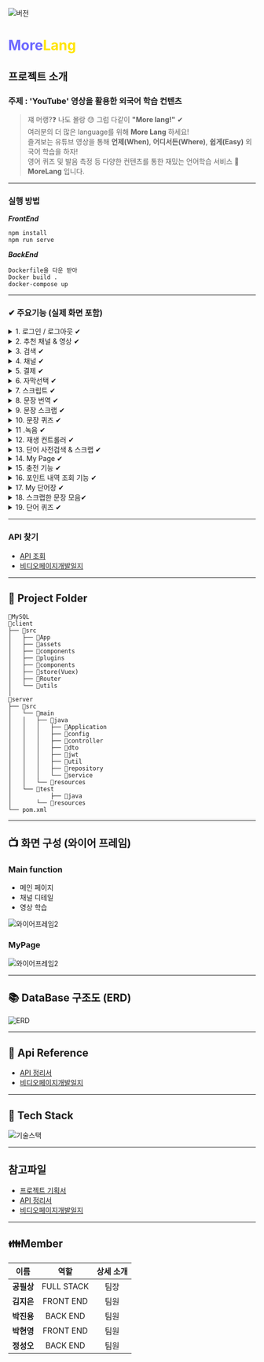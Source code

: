 ![버전](https://img.shields.io/badge/%20version-1.0-green)
# <span style="color:#6B66FF">More</span><span style="color:#FFE400">Lang</span>

## 프로젝트 소개

### 주제 :  'YouTube' 영상을 활용한 외국어 학습 컨텐츠
> 쟤 머랭?❓ 나도 몰랑 😓 그럼 다같이 **"More lang!"** ✔    
> 여러분의 더 많은 language를 위해 **More Lang** 하세요!  
> 즐겨보는 유튜브 영상을 통해 **언제(When)**, **어디서든(Where)**, **쉽게(Easy)** 외국어 학습을 하자!  
> 영어 퀴즈 및 발음 측정 등 다양한 컨텐츠를 통한 재밌는 언어학습 서비스 **🎉MoreLang** 입니다.

---
### 실행 방법

 ***FrontEnd***
 ```
 npm install
 npm run serve
 ```

 ***BackEnd***
 ```
 Dockerfile을 다운 받아
 Docker build .
 docker-compose up
 ```

---
### ✔ 주요기능 (실제 화면 포함)

<details>
<summary>1. 로그인 / 로그아웃 ✔</summary>

![로그인](resource/img/화면캡쳐/1_로그인.png)

  - *MoreLang 계정 로그인 및 SNS 로그인 제공*
  ```
  - OAuth2 방식을 활용한 Social Login 인증 방식(Google, Kakako, Naver)
  - JWT를 활용한 내부 Token 인증 방식
  - SMTP를 활용한 E-mail 인증을 통한 회원 가입 구현
  - ID/PW 찾기 기능 구현
  - 로그인 시 Welcome point 1000 포인트 지급
  ```

</details>
<details>
<summary>2. 추천 채널 & 영상 ✔</summary>

![추천](resource/img/화면캡쳐/2_추천.png)


  - *언어별 추천 채널 및 조회수 높은 영상 제공*

  ```
  - 관리자가 밤새 선별한 각 나라 별 "우수하고 정확한" 내용 DB축적
  - 10여개국의 우수 채널 제공
  - Morelang 사용자들이 가장 많이 즐겨본 각 나라별 영상들 "한눈에"" 파악가능
  ```
</details>
<details>
<summary>3. 검색 ✔</summary>

![검색어번역](resource/img/화면캡쳐/7_검색어번역.png)


  - *검색어 번역 기능 제공*

  ```
  - 카카오 번역 API를 활용한 번역기능
  - 검색창에 어떤 언어로 입력하더라도 "원하는" 나라의 언어로 번역가능
  ```

![영상검색](resource/img/화면캡쳐/8_영상검색.png)


  - *유튜브 영상 검색 기능*

  ```
  - 검색어 번역으로 현지 사람 처럼 따끈따끈한 영상 검색 가능
  - YouTube API를 활용해, YouTube에 존재하는 어떤 영상이든 해당 키워드로 조회가능.
  ```
  </details>
<details>
<summary>4. 채널 ✔</summary>

![채널](resource/img/화면캡쳐/3_채널.png)


  - *유튜브 채널 정보 및 비디오 리스트 제공*
  ```
  - YouTube Channel API를 활용해, YouTube에 존재하는 채널을 Morelang만의 디자인으로 조회 가능
  - 해당 Channel에 존재하는 영상을 자유롭게 Morelang으로 학습가능
  ```
</details>
<details>
<summary>5. 결제 ✔</summary>

![결제창](resource/img/화면캡쳐/4_결제창.png)

![결제](resource/img/화면캡쳐/5_결제.png)


  - *포인트를 사용하여 영상 학습 가능*
  ```
  - MoreLang만의 결제 시스템.
  - 1000원을 결제하 100편의 동영상을 MoreLang에서 즐길 수 있습니다.
  - 해당 영상의 학습기능을 이용하고 싶으면, 100포인트로 결제하면 됩니다.
  ```
</details>     
<details>
<summary>6. 자막선택 ✔</summary>

![자막선택](resource/img/화면캡쳐/6_자막선택.png)


  - *영상에서 제공하는 자막 선택 가능*
  ```
  - YouTube API 활용
  - 해당 영상에서 제공하는 공식 자막들의 종류를 한눈에 확인할 수 있습니다.
  - 학습하고 싶은 언어로 언제든지 자유롭게 변경하면서 확인할 수 있습니다.
  ```
</details>
<details>
<summary>7. 스크립트 ✔</summary>

![영상](resource/img/화면캡쳐/9_영상.png)


  - *유튜브 영상의 자막 스크립트를 이용하여 학습 가능*
  ```
  - YouTube API 활용
  - 사용자가 선택한 자막을 활용해, 동영상에서 나오고 있는 알 수 없는 언어들을 스크립트로 한 눈에 보여줍니다.
  ```
</details>
<details>
<summary>8. 문장 번역 ✔</summary>

![문장번역](resource/img/화면캡쳐/10_문장번역.png)


  - *영상의 문장을 한글로 번역하는 기능 제공*
  ```
  - Kakao 번역 API를 활용해, 번역을 누르면
  - 현재 나오고 있는 궁금한 말들을, 바로바로 한국어로 번역한 내용으로 볼수 있습니다.
  ```
</details>
<details>
<summary>9. 문장 스크랩 ✔</summary>

![문장스크랩](resource/img/화면캡쳐/11_문장스크랩.png)


  - *영상의 문장을 스크랩하는 기능 제공*
  ```
  - 이 문장은 기억해야겠다! 라는 생각이 들면
  - 마우스 드래그 후, Button click!을 통해 간편한 메모와 함께 문장을 소장할 수 있습니다.
  ```
</details>
<details>
<summary>10. 문장 퀴즈 ✔</summary>

![단어퀴즈](resource/img/화면캡쳐/12_단어퀴즈.png)


  - *영상의 문장을 이용한 문장 퀴즈 생성*
  ```
  - 구글 Nature Language API를 활용
  - 10여개국의 동영상에서 퀴즈 생성가능
  - 중요한 부분에 필요한 퀴즈를 풀면서, 내 문장으로 습득가능
  ```
</details>
<details>
<summary>11 .녹음 ✔</summary>

![녹음](resource/img/화면캡쳐/13_녹음.png)


  - *녹음을 통하여 자신의 발음 확인 가능*
  ```
  - 지금 동영상에서 말하고 있는 사람과
  - 내 발음이 얼마나 다른지 녹음하고 직접들음으로써 학습기능 향상
  ```
</details>
<details>
<summary>12. 재생 컨트롤러 ✔</summary>

![컨트롤러](resource/img/화면캡쳐/14_컨트롤러.png)


  - *좌측 하단의 컨트롤러를 이용하여 재생 조작 가능*
  ```
  - 학습친화적이고, 직관적인 UI를 통해, 연속재생, 구간재생, 이전 스크립트, 다음 스크립트등
  - 자유롭게 동영상 조작할 수 있는 기능
  ```
</details>     
<details>
<summary>13. 단어 사전검색 & 스크랩 ✔</summary>

![드래그](resource/img/화면캡쳐/15_드래그.png)


  - *단어를 드래그하여 선택하면 부가기능 표시*

![사전검색](resource/img/화면캡쳐/16_사전검색.png)

- *선택된 단어 사전검색 기능 제공*

![단어장추가](resource/img/화면캡쳐/17_단어장추가.png)

- *단어장추가 기능 제공*
```
- iframe과 다음 단어페이지를 활용하여
- 모르는 단어가 있으면, 드래그하여 선택만으로 해당 단어의 사전을 한눈에 확인가능
- 그리고, 기억하고 싶은 내용이라면? Button Click으로 내 단어장에 추가가능
```
</details>
<details>
<summary>14. My Page ✔</summary>

![내영상](resource/img/화면캡쳐/18_내영상.png)

- *Mypage에서 나만을 위한 기능*
```
- 내가 결제했던 동영상을 Mypage에서 한눈에 조회가능
- 내 포인트, 단어모음, 문장모음으로 이동할 수 있습니다.
- 오직 한 사람만을 위한 페이지
```
</details>
<details>
<summary>15. 충전 기능 ✔</summary>

![포인트결제](resource/img/화면캡쳐/23_포인트결제.PNG)


![포인트결제2](resource/img/화면캡쳐/24_포인트결제2.PNG)

- *Morelang의 포인트를 얻는 방법*
```
- 카카오 결제 API 활용
- 1000원 충전시 10000포인트를 얻는 파격적인 혜택
- 간편한 카카오 페이 결제 방식 채택
```
</details>
<details>
<summary>16. 포인트 내역 조회 기능 ✔</summary>

![포인트내역](resource/img/화면캡쳐/22_포인트.png)

- *포인트 충전 내역 및 기록 조회 가능*
```
- 포인트 충전 내역 및 기록 조회 가능
- 직관적인 색으로 충전, 사용 내역 구분가능
```

</details>
<details>
<summary>17. My 단어장 ✔</summary>

![My 단어장](resource/img/화면캡쳐/19_단어장.png)

- *나만의 단어장에 기록된 내용들 확인 가능*
```
- 학습하면서 추가했었던 단어들을 언어별로 한눈에 확인가능.
- 학습중, 학습완료를 통해 학습할 단어를 손쉽게 조작 가능
- 삭제 기능 구현 완료
```

</details>
<details>
<summary>18. 스크랩한 문장 모음✔</summary>

![스크랩문장](resource/img/화면캡쳐/21_스크랩문장.png)
- *학습중 스크랩한 문장 확인 가능*
```
- 학습하면서 기록했었던 문장들을확인가능.
- 문장 클릭시 이전에 기록했던 문장에 대한 Memo 확인 가능
```
</details>



<details>
<summary>19. 단어 퀴즈 ✔</summary>

![단어퀴즈](resource/img/화면캡쳐/20_단어퀴즈.png)

- *단어장에 있는 단어들을 활용한 단어퀴즈*
```
- 단어장에 존재하는 단어들을 활용해 단어 퀴즈를 풉니다.
- 마지막에 맞은 개수를 확인함으로써, 얼마나 성장했는지 수치로 볼 수 있습니다.
```
</details>

---
<!-- ## ⏰ 프로젝트 진행 현황
<details>
<summary>Week 1 :  2020.10.12(월) ~ 2020.10.18(일)</summary>

### 이번주 한일

- 팀빌딩 + 아이스브레이킹
- 프로젝트 주제 선정, 필요 기술스택 선정
- 기획서 작성

### 기타

- <del>1. 음성합성</del>
- <del>2. 스냅샷 찍어주는 사진작가 매칭</del>
- <del>3. 인공지능/ 빅데이터 라벨링 - 소일거리</del>
- <del>4. 액티브 시니어를 위한 가벼운 자서전</del>
- 5.영어 학습 서비스 => 발전시켜서 채택  

### 주제 선택 : 'YouTube' 영상을 활용한 외국어 학습 컨텐츠

### 기술 스택 선택
- Vue + Spring

### 기획서 작성
- [프로젝트 기획서](./resource/file/프로젝트기획서.docx)
</details>
<details>
<summary>Week 2 :  2020.10.19(월) ~ 2020.10.25(일)</summary>

### 이번주 한일

### FrontEnd
- 전체적인 흐름에 따른 페이지 구상 (와이어 프레임)
- 메인 페이지 및 마이페이지 구조 형성 및 디자인
- 채널 페이지 구조 형성 및 디자인
- 메인 페이지 내 애니메이션 효과 적용
- 구글 소셜 로그인 구현

### BackEnd
- 주제 구현을 위해 필요한 데이터를 위한 API 찾기(어렵당😓;)
- Google API, Youtube API 사용법 및 API 조작법 숙지
- 각 API에 따른 DTO 구현 및 DB 설계
- 구글 소셜 로그인 구현
- AWS 서버 구축
- Docker를 활용한 무중단 배포 구현
- NGINX, Jenkins 설정
- 임시 도메인 주소 획득 및 HTTPS를 위한 SSL 설정 -->

### API 찾기
- [API 조회](./resource/file/API정리.md)
- [비디오페이지개발일지](./resource/file/비디오페이지개발일지.md)
</details>

---
## 📁 Project Folder
```
📁MySQL
📁client
├── 📁src
│   ├── 📁App
│   ├── 📁assets
│   ├── 📁components
│   ├── 📁plugins
│   ├── 📁components
│   ├── 📁store(Vuex)
│   ├── 📁Router
│   └── 📁utils
│
📁server
├── 📁src
│   └── 📁main
│	│	├── 📁java
│	│	│	├── 📁Application
│	│	│	├── 📁config
│	│	│	├── 📁controller
│	│	│	├── 📁dto
│	│	│	├── 📁jwt
│	│	│	├── 📁util
│	│	│	├── 📁repository
│	│	│	└── 📁service
│	│	└── 📁resources
│	└── 📁test
│           ├── 📁java
│	    └── 📁resources
└── pom.xml
```

---

## 📺 화면 구성 (와이어 프레임)


### Main function
- 메인 페이지
- 채널 디테일
- 영상 학습

![와이어프레임2](resource/img/와이어프레임MAIN.png)

### MyPage
![와이어프레임2](resource/img/와이어프레임MY.png)

---
## 📚 DataBase 구조도 (ERD)


![ERD](./resource/img/db_picture.png)




---
## 📃 Api Reference
- [API 정리서](./resource/file/API정리.md)
- [비디오페이지개발일지](./resource/file/비디오페이지개발일지.md)
---
## 🔧 Tech Stack
![기술스택](./resource/img/기술스택.png)

---
## 참고파일

- [프로젝트 기획서](./resource/file/프로젝트기획서.docx)
- [API 정리서](./resource/file/API정리.md)
- [비디오페이지개발일지](./resource/file/비디오페이지개발일지.md)
---
## 👪Member

| 이름 | 역할 |  상세 소개 |
|:----------:|:----------:|:----------:|
| **공필상** | FULL STACK | 팀장 |
| **김지은** | FRONT END | 팀원 |
| **박진용** | BACK END | 팀원 |
| **박현영** | FRONT END | 팀원 |
| **정성오** | BACK END | 팀원 |
